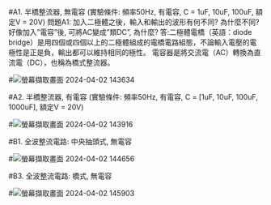 #A1. 半橋整流器, 無電容 (實驗條件: 頻率50Hz, 有電容, C = 1uF, 10uF, 100uF, 額定V = 20V)
問題A1: 加入二極體之後，輸入和輸出的波形有何不同? 為什麼不同? 好像加入”電容”後, 可將AC變成”類DC”, 為什麼?
答:二極體電橋（英語：diode bridge）是用四個或四個以上的二極體組成的電橋電路組態，不論輸入電壓的電極性是正是負，輸出都可以維持相同的極性。
電容器是將交流電（AC）轉換為直流電（DC），也稱為橋式整流器。

#![螢幕擷取畫面 2024-04-02 143634](https://github.com/Eric161014/EC2024/assets/162283785/f956cd0d-be42-4dc9-bd8f-d6d1108dd1db)

#A2. 半橋整流器, 有電容 (實驗條件: 頻率50Hz, 有電容, C = [1uF, 10uF, 100uF, 1000uF], 額定V = 20V)

#![螢幕擷取畫面 2024-04-02 143916](https://github.com/Eric161014/EC2024/assets/162283785/d0f48556-2147-4988-9ecd-abba9b34b237)

#B1. 全波整流電路: 中央抽頭式, 無電容

#![螢幕擷取畫面 2024-04-02 144656](https://github.com/Eric161014/EC2024/assets/162283785/d531fd68-f5f7-4a3e-8b36-7c73d37bbb2a)

#B3. 全波整流電路: 橋式, 無電容

#![螢幕擷取畫面 2024-04-02 145903](https://github.com/Eric161014/EC2024/assets/162283785/507d1ab8-ebc0-459c-aaca-c51efe41bfe3)
